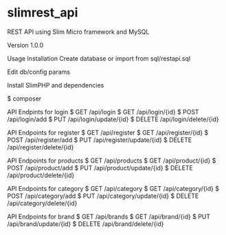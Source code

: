 # slimrest_api
REST API using Slim Micro framework and MySQL

Version
1.0.0

Usage
Installation
Create database or import from sql/restapi.sql

Edit db/config params

Install SlimPHP and dependencies

$ composer

API Endpints for login
$ GET /api/login
$ GET /api/login/{id}
$ POST /api/login/add
$ PUT /api/login/update/{id}
$ DELETE /api/login/delete/{id}

API Endpoints for register
$ GET /api/register
$ GET /api/register/{id}
$ POST /api/register/add
$ PUT /api/register/update/{id}
$ DELETE /api/register/delete/{id}

API Endpoints for products
$ GET /api/products
$ GET /api/product/{id}
$ POST /api/product/add
$ PUT /api/product/update/{id}
$ DELETE /api/product/delete/{id}

API Endpoints for category
$ GET /api/category
$ GET /api/category/{id}
$ POST /api/category/add
$ PUT /api/category/update/{id}
$ DELETE /api/category/delete/{id}

API Endpoints for brand
$ GET /api/brands
$ GET /api/brand/{id}
$ PUT /api/brand/update/{id}
$ DELETE /api/brand/delete/{id}
